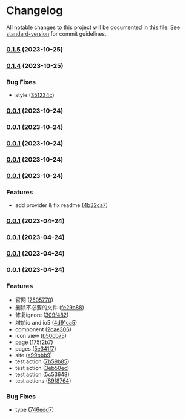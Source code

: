 # Changelog

All notable changes to this project will be documented in this file. See [standard-version](https://github.com/conventional-changelog/standard-version) for commit guidelines.

### [0.1.5](https://github.com/vue-icons/vue-icons/compare/v0.1.4...v0.1.5) (2023-10-25)

### [0.1.4](https://github.com/vue-icons/vue-icons/compare/v0.1.3...v0.1.4) (2023-10-25)


### Bug Fixes

* style ([351234c](https://github.com/vue-icons/vue-icons/commit/351234ca10b30cc017e6f0262ebc21cebe674174))

### [0.0.1](https://github.com/vue-icons/vue-icons/compare/v0.1.2...v0.0.1) (2023-10-24)

### [0.0.1](https://github.com/vue-icons/vue-icons/compare/v0.1.2...v0.0.1) (2023-10-24)

### [0.0.1](https://github.com/vue-icons/vue-icons/compare/v0.1.2...v0.0.1) (2023-10-24)

### [0.0.1](https://github.com/vue-icons/vue-icons/compare/v0.1.1...v0.0.1) (2023-10-24)

### [0.0.1](https://github.com/vue-icons/vue-icons/compare/v0.0.4...v0.0.1) (2023-10-24)


### Features

* add provider & fix readme ([4b32ca7](https://github.com/vue-icons/vue-icons/commit/4b32ca7dfaf8947094a86384beebf0f824bcc286))

### [0.0.1](https://github.com/vue-icons/vue-icons/compare/v0.0.3...v0.0.1) (2023-04-24)

### [0.0.1](https://github.com/vue-icons/vue-icons/compare/v0.0.2...v0.0.1) (2023-04-24)

### [0.0.1](https://github.com/vue-icons/vue-icons/compare/v0.0.2-beta.1...v0.0.1) (2023-04-24)

### 0.0.1 (2023-04-24)


### Features

* 官网 ([7505770](https://github.com/vue-icons/vue-icons/commit/750577044a29c4f4394e0dd49d7e10bf03118326))
* 删除不必要的文件 ([fe29a88](https://github.com/vue-icons/vue-icons/commit/fe29a88ff69411055b54bcd1044d593a86685e63))
* 修复ignore ([309f482](https://github.com/vue-icons/vue-icons/commit/309f4824ad75c25a09784808ea5b5cfc209154b9))
* 增加io and io5 ([4d91ca5](https://github.com/vue-icons/vue-icons/commit/4d91ca5de3984cd823542088149bd14224da4afa))
* component ([2cae306](https://github.com/vue-icons/vue-icons/commit/2cae306fb2c54f1e67c13bb94972778095d7a1ae))
* icon view ([b50cb75](https://github.com/vue-icons/vue-icons/commit/b50cb752d956ceb7f8d8d259c25093cf37282688))
* page ([175f2b7](https://github.com/vue-icons/vue-icons/commit/175f2b7cfd0ad2ed70b347a2b64304d367648942))
* pages ([5e341f7](https://github.com/vue-icons/vue-icons/commit/5e341f73f3c42fe1a8079ac97e02ff31170ad7ee))
* site ([a99bbb9](https://github.com/vue-icons/vue-icons/commit/a99bbb9434f48c0b5b015db26649ae3078f9f444))
* test action ([7b59b85](https://github.com/vue-icons/vue-icons/commit/7b59b859007c340a7d52c991bcbdb5e26c9c9f75))
* test action ([3eb50ec](https://github.com/vue-icons/vue-icons/commit/3eb50ec247485625786b8a52404f9661c8f8e07b))
* test action ([5c53648](https://github.com/vue-icons/vue-icons/commit/5c53648d5b22ed1ad013529429889936ff1d6eef))
* test actions ([89f8764](https://github.com/vue-icons/vue-icons/commit/89f8764030f67ccc66bcbb18eb887ba21080c779))


### Bug Fixes

* type ([746edd7](https://github.com/vue-icons/vue-icons/commit/746edd722093f442e7df36f7167a93376c5b74f2))

